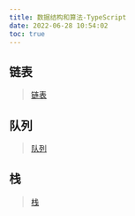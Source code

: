 ```yaml
---
title: 数据结构和算法-TypeScript
date: 2022-06-28 10:54:02
toc: true
---
```


## 链表
>[链表](/All/algorithm-ts/LinkedList "链表")

## 队列
>[队列](/All/algorithm-ts/Queue "队列")

## 栈
>[栈](/All/algorithm-ts/Stack "栈")